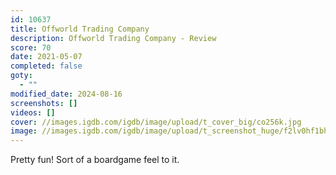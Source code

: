 ```yaml
---
id: 10637
title: Offworld Trading Company
description: Offworld Trading Company - Review
score: 70
date: 2021-05-07
completed: false
goty:
  - ""
modified_date: 2024-08-16
screenshots: []
videos: []
cover: //images.igdb.com/igdb/image/upload/t_cover_big/co256k.jpg
image: //images.igdb.com/igdb/image/upload/t_screenshot_huge/f2lv0hf1bhxwvw96lrkn.jpg
---
```

Pretty fun! Sort of a boardgame feel to it.